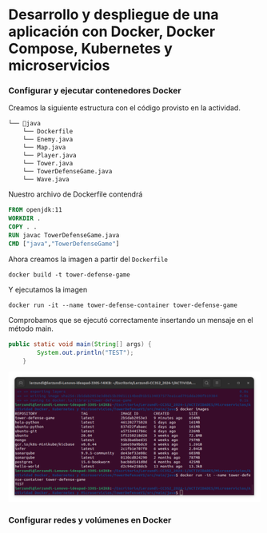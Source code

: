 # Desarrollo y despliegue de una aplicación con Docker, Docker Compose, Kubernetes y microservicios

### Configurar y ejecutar contenedores Docker

Creamos la siguiente estructura con el código provisto en la actividad.

```
└── 📁java
    └── Dockerfile
    └── Enemy.java
    └── Map.java
    └── Player.java
    └── Tower.java
    └── TowerDefenseGame.java
    └── Wave.java
```

Nuestro archivo de Dockerfile contendrá  

```dockerfile
FROM openjdk:11
WORKDIR .
COPY . .
RUN javac TowerDefenseGame.java
CMD ["java","TowerDefenseGame"]
```

Ahora creamos la imagen a partir del `Dockerfile`

```shell
docker build -t tower-defense-game
```

Y ejecutamos la imagen

```shell
docker run -it --name tower-defense-container tower-defense-game
```

Comprobamos que se ejecutó correctamente insertando un mensaje en el método main.

```java
public static void main(String[] args) {
        System.out.println("TEST");
    }
```

![alt text](../recursos/docker-run-tower-defense-game.png)

### Configurar redes y volúmenes en Docker
